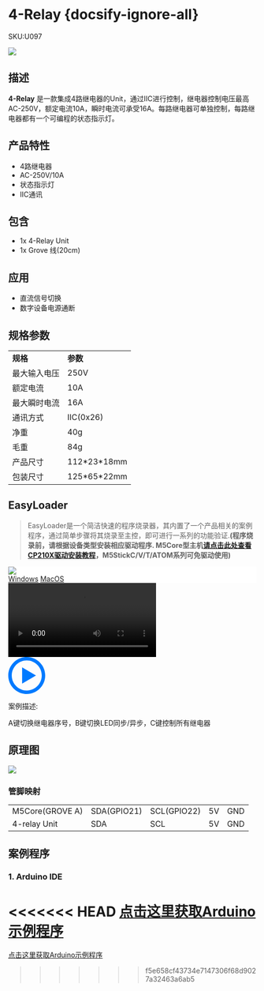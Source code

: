 # 4-Relay {docsify-ignore-all}

<el-tag effect="plain">SKU:U097</el-tag>

<div class="product_pic"><img src="assets/img/product_pics/unit/4_relay/4relay.webp"></div>

## 描述

**4-Relay** 是一款集成4路继电器的Unit，通过IIC进行控制，继电器控制电压最高AC-250V，额定电流10A，瞬时电流可承受16A。每路继电器可单独控制，每路继电器都有一个可编程的状态指示灯。

## 产品特性

- 4路继电器
- AC-250V/10A
- 状态指示灯
- IIC通讯

## 包含

- 1x 4-Relay Unit
- 1x Grove 线(20cm)

## 应用

- 直流信号切换
- 数字设备电源通断

## 规格参数
 
<table>
   <tr style="font-weight:bold">
      <td>规格</td>
      <td>参数</td>
   </tr>
   <tr>
      <td>最大输入电压</td>
      <td>250V</td>
   </tr>
   <tr>
      <td>额定电流</td>
      <td>10A</td>
   </tr>
   <tr>
      <td>最大瞬时电流</td>
      <td>16A</td>
   </tr>
   <tr>
      <td>通讯方式</td>
      <td>IIC(0x26)</td>
   </tr>
   <tr>
      <td>净重</td>
      <td>40g</td>
   </tr>
   <tr>
      <td>毛重</td>
      <td>84g</td>
   </tr>
   <tr>
      <td>产品尺寸</td>
      <td>112*23*18mm</td>
   </tr>
   <tr>
      <td>包装尺寸</td>
      <td>125*65*22mm</td>
   </tr>
 </table>


## EasyLoader

>EasyLoader是一个简洁快速的程序烧录器，其内置了一个产品相关的案例程序，通过简单步骤将其烧录至主控，即可进行一系列的功能验证.**(程序烧录前，请根据设备类型安装相应驱动程序. M5Core型主机[请点击此处查看CP210X驱动安装教程](zh_CN/arduino/arduino_development?id=安装串口驱动)，M5StickC/V/T/ATOM系列可免驱动使用)**

<div class="easyloader-box">
    <div style="background-color:white;">
        <div><img src="https://m5stack.oss-cn-shenzhen.aliyuncs.com/image/easyloader_intro.webp"></div>
        <div class="easyloader-btn">
            <a href="https://m5stack.oss-cn-shenzhen.aliyuncs.com/EasyLoader/Windows/UNIT/For%20M5Core/EasyLoader_4_Relay_Unit.exe">Windows</a>
            <a href="https://m5stack.oss-cn-shenzhen.aliyuncs.com/EasyLoader/MacOS/UNIT/EasyLoader_4Relay_Unit_for_M5Core.dmg">MacOS</a>
        </div>
    </div>
    <div>
        <video id="example_video" controls>
            <source src="" type="video/mp4">
        </video>
        <div class="easyloader-mask">
        <a>
            <svg id="play-btn" t="1583228776634" class="icon" viewBox="0 0 1024 1024" version="1.1" xmlns="http://www.w3.org/2000/svg" p-id="4152" width="75" height="75"><path d="M512 0C229.216 0 0 229.216 0 512s229.216 512 512 512 512-229.216 512-512S794.784 0 512 0z m0 928C282.24 928 96 741.76 96 512S282.24 96 512 96s416 186.24 416 416-186.24 416-416 416zM384 288l384 224-384 224z" p-id="4153" fill="#007aff"></path></svg></a>
            <p>案例描述:</p>
            <p>A键切换继电器序号，B键切换LED同步/异步，C键控制所有继电器</p>
        </div>
    </div>
</div>

## 原理图

<img src="assets/img/product_pics/unit/4_relay/4-relay_sch.webp">

### 管脚映射

<table>
 <tr><td>M5Core(GROVE A)</td><td>SDA(GPIO21)</td><td>SCL(GPIO22)</td><td>5V</td><td>GND</td></tr>
 <tr><td>4-relay Unit</td><td>SDA</td><td>SCL</td><td>5V</td><td>GND</td></tr>
</table>

## 案例程序

### 1. Arduino IDE

<<<<<<< HEAD
[点击这里获取Arduino示例程序](https://github.com/m5stack/M5Stack/tree/master/examples/Unit/4-RELAY)
=======
[点击这里获取Arduino示例程序](https://github.com/m5stack/M5-ProductExampleCodes/tree/master/Unit/4-relay)
>>>>>>> f5e658cf43734e7147306f68d9027a32463a6ab5

<script>

   var purchase_link = 'https://m5stack.com/collections/m5-unit/products/ammeter-unit-ads1115';

   anchor_search(purchase_link);
   scrollFunc();

</script>